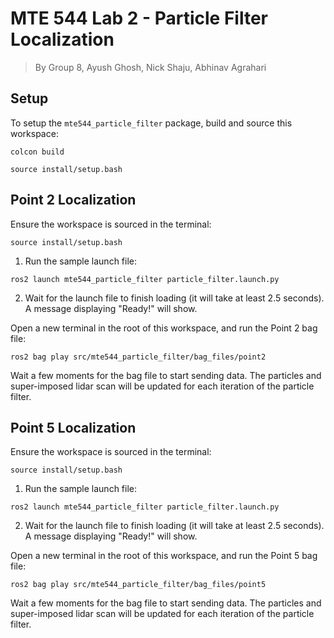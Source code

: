 # MTE 544 Lab 2 - Particle Filter Localization
> By Group 8, Ayush Ghosh, Nick Shaju, Abhinav Agrahari


## Setup
To setup the `mte544_particle_filter` package, build and source this workspace: 

```colcon build```

```source install/setup.bash```



## Point 2 Localization
Ensure the workspace is sourced in the terminal:

```source install/setup.bash```

1. Run the sample launch file:

```ros2 launch mte544_particle_filter particle_filter.launch.py```


2. Wait for the launch file to finish loading (it will take at least 2.5 seconds). A message displaying "Ready!" will show. 

Open a new terminal in the root of this workspace, and run the Point 2 bag file:

```ros2 bag play src/mte544_particle_filter/bag_files/point2```

Wait a few moments for the bag file to start sending data. The particles and super-imposed lidar scan will be updated for each iteration of the particle filter.

## Point 5 Localization
Ensure the workspace is sourced in the terminal:

```source install/setup.bash```

1. Run the sample launch file:

```ros2 launch mte544_particle_filter particle_filter.launch.py```


2. Wait for the launch file to finish loading (it will take at least 2.5 seconds). A message displaying "Ready!" will show. 

Open a new terminal in the root of this workspace, and run the Point 5 bag file:

```ros2 bag play src/mte544_particle_filter/bag_files/point5```

Wait a few moments for the bag file to start sending data. The particles and super-imposed lidar scan will be updated for each iteration of the particle filter.